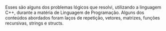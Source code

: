 Esses são alguns dos problemas lógicos que resolvi, utilizando a linguagem C++, durante a matéria de Linguagem de Programação. 
Alguns dos conteúdos abordados foram laços de repetição, vetores, matrizes, funções recursivas, strings e structs.
